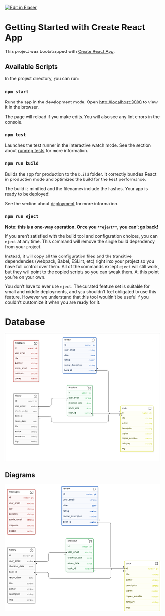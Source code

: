 <p><a target="_blank" href="https://app.eraser.io/workspace/QMOYijHHYf0wgXXYCZDF" id="edit-in-eraser-github-link"><img alt="Edit in Eraser" src="https://firebasestorage.googleapis.com/v0/b/second-petal-295822.appspot.com/o/images%2Fgithub%2FOpen%20in%20Eraser.svg?alt=media&amp;token=968381c8-a7e7-472a-8ed6-4a6626da5501"></a></p>

# Getting Started with Create React App
This project was bootstrapped with [﻿Create React App](https://github.com/facebook/create-react-app).

## Available Scripts
In the project directory, you can run:

### `npm start` 
Runs the app in the development mode.
Open [﻿http://localhost:3000](http://localhost:3000/) to view it in the browser.

The page will reload if you make edits.
You will also see any lint errors in the console.

### `npm test` 
Launches the test runner in the interactive watch mode.
See the section about [﻿running tests](https://facebook.github.io/create-react-app/docs/running-tests) for more information.

### `npm run build` 
Builds the app for production to the `build` folder.
It correctly bundles React in production mode and optimizes the build for the best performance.

The build is minified and the filenames include the hashes.
Your app is ready to be deployed!

See the section about [﻿deployment](https://facebook.github.io/create-react-app/docs/deployment) for more information.

### `npm run eject` 
**Note: this is a one-way operation. Once you **`**eject**`**, you can’t go back!**

If you aren’t satisfied with the build tool and configuration choices, you can `eject` at any time. This command will remove the single build dependency from your project.

Instead, it will copy all the configuration files and the transitive dependencies (webpack, Babel, ESLint, etc) right into your project so you have full control over them. All of the commands except `eject` will still work, but they will point to the copied scripts so you can tweak them. At this point you’re on your own.

You don’t have to ever use `eject`. The curated feature set is suitable for small and middle deployments, and you shouldn’t feel obligated to use this feature. However we understand that this tool wouldn’t be useful if you couldn’t customize it when you are ready for it.



# Database
![Database Architecture in MySQL](/.eraser/QMOYijHHYf0wgXXYCZDF___6tTMm8hNJNYSayILsW9GAaGAkTX2___---figure---HcAZ_SwRaKs3dmDcXGyNV---figure---wwd7ebCiTpk89BY8FJ9kFg.png "Database Architecture in MySQL")




<!-- eraser-additional-content -->
## Diagrams
<!-- eraser-additional-files -->
<a href="/frontend/react-library/README-string-1.eraserdiagram" data-element-id="0arKTuUsVTLuczv5EK-eF"><img src="/.eraser/QMOYijHHYf0wgXXYCZDF___6tTMm8hNJNYSayILsW9GAaGAkTX2___---diagram----67adf1371b0203b20ebc36ab5d9a2b25-string.png" alt="" data-element-id="0arKTuUsVTLuczv5EK-eF" /></a>
<!-- end-eraser-additional-files -->
<!-- end-eraser-additional-content -->
<!--- Eraser file: https://app.eraser.io/workspace/QMOYijHHYf0wgXXYCZDF --->
